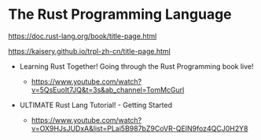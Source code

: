# The Rust Programming Language

https://doc.rust-lang.org/book/title-page.html

https://kaisery.github.io/trpl-zh-cn/title-page.html

- Learning Rust Together! Going through the Rust Programming book live!
  - https://www.youtube.com/watch?v=5QsEuoIt7JQ&t=3s&ab_channel=TomMcGurl

- ULTIMATE Rust Lang Tutorial! - Getting Started
  - https://www.youtube.com/watch?v=OX9HJsJUDxA&list=PLai5B987bZ9CoVR-QEIN9foz4QCJ0H2Y8

